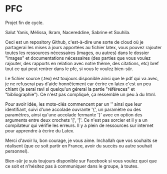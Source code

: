 # PFC
Projet fin de cycle.

Salut Yanis, Mélissa, Ikram, Nacereddine, Sabrine et Souhila.

Ceci est un repository Github, c'est-à-dire une sorte de cloud où je partagerai les mises à jours apportées au fichier latex, vous pouvez rajouter toutes les ressources nécessaires (images, ou autres) dans le dossier "images" et documentations nécessaires (des parties que vous voulez rajouter, des rapports en relation avec notre thème, des citations, etc) bref tout ce qui peut rentrer dans le pfc, si vous le voulez bien-sûr.

Le fichier source (.tex) est toujours disponible ainsi que le pdf qui va avec, je ne refuserai pas d'aide honnêtement car écrire en latex c'est un peu chiant (je serai ravi si quelqu'un gérerai la partie "référeces" et "bibliographie"). Ce n'est pas compliqué, ça ressemble un peu à du html.

Pour avoir idée, les mots-clés commencent par un '\' ainsi que leur identifiant, suivi d'une accolade ouvrante '{', un paramètre ou des paramètres, ainsi qu'une accolade fermante '}' avec en option des arguments entre deux crochets '[', ']'. Ce n'est pas sorcier et il y a un compilateur qui vérifie les erreurs. Il y a plein de ressources sur internet pour apprendre à écrire du Latex.

Merci d'avoir lu, bon courage, je vous aime. Inchallah que vos souhaits se réalisent (que ce soit partir en France, avoir du succès ou autre souhait personnel).

Bien-sûr je suis toujours disponible sur Facebook si vous voulez quoi que ce soit et n'hésitez pas à communiquer dans le groupe, à toutes.
